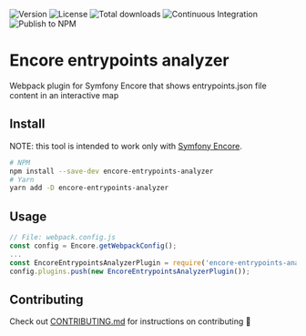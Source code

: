 ![Version](https://badgen.net/github/release/lomby92/encore-entrypoints-analyzer)
![License](https://badgen.net/github/license/lomby92/encore-entrypoints-analyzer)
![Total downloads](https://badgen.net/npm/dt/encore-entrypoints-analyzer)
![Continuous Integration](https://github.com/lomby92/encore-entrypoints-analyzer/actions/workflows/ci.yml/badge.svg)
![Publish to NPM](https://github.com/lomby92/encore-entrypoints-analyzer/actions/workflows/release.yml/badge.svg)

# Encore entrypoints analyzer
Webpack plugin for Symfony Encore that shows entrypoints.json file content in an interactive map

## Install
NOTE: this tool is intended to work only with [Symfony Encore](https://github.com/symfony/webpack-encore).
```bash
# NPM
npm install --save-dev encore-entrypoints-analyzer
# Yarn
yarn add -D encore-entrypoints-analyzer
```

## Usage
```js
// File: webpack.config.js
const config = Encore.getWebpackConfig();
...
const EncoreEntrypointsAnalyzerPlugin = require('encore-entrypoints-analyzer');
config.plugins.push(new EncoreEntrypointsAnalyzerPlugin());
```

## Contributing
Check out [CONTRIBUTING.md](./CONTRIBUTING.md) for instructions on contributing :tada:

